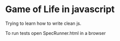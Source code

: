 Game of Life in javascript
=========================

Trying to learn how to write clean js.

To run tests open SpecRunner.html in a browser

